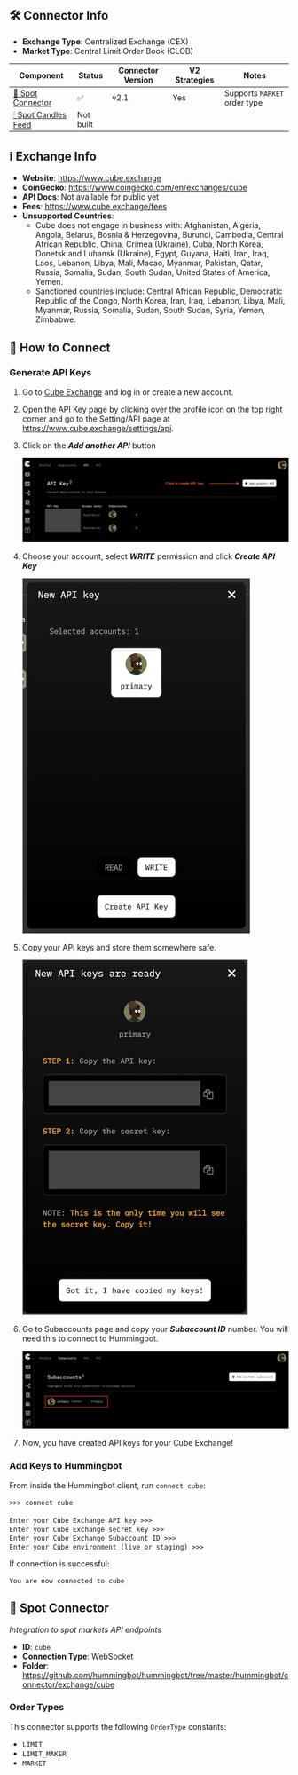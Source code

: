 ## 🛠 Connector Info

- **Exchange Type**: Centralized Exchange (CEX)
- **Market Type**: Central Limit Order Book (CLOB)

| Component | Status | Connector Version | V2 Strategies | Notes | 
| --------- | ------ | ----------------- |  ------------ | ----- |
| [🔀 Spot Connector](#spot-connector) | ✅ | v2.1 | Yes | Supports `MARKET` order type
| [🕯 Spot Candles Feed](#spot-candles-feed) | Not built | 

## ℹ️ Exchange Info

- **Website**: <https://www.cube.exchange>
- **CoinGecko**: <https://www.coingecko.com/en/exchanges/cube>
- **API Docs**: Not available for public yet
- **Fees**: <https://www.cube.exchange/fees>
- **Unsupported Countries**:
  - Cube does not engage in business with: Afghanistan, Algeria, Angola, Belarus, Bosnia & Herzegovina, Burundi, Cambodia, Central African Republic, China, Crimea (Ukraine), Cuba, North Korea, Donetsk and Luhansk (Ukraine), Egypt, Guyana, Haiti, Iran, Iraq, Laos, Lebanon, Libya, Mali, Macao, Myanmar, Pakistan, Qatar, Russia, Somalia, Sudan, South Sudan, United States of America, Yemen.
  - Sanctioned countries include: Central African Republic, Democratic Republic of the Congo, North Korea, Iran, Iraq, Lebanon, Libya, Mali, Myanmar, Russia, Somalia, Sudan, South Sudan, Syria, Yemen, Zimbabwe.

## 🔑 How to Connect

### Generate API Keys

1. Go to [Cube Exchange](https://www.cube.exchange/) and log in or create a new account.

2. Open the API Key page by clicking over the profile icon on the top right corner and go to the Setting/API page at https://www.cube.exchange/settings/api.
   
3. Click on the ***Add another API*** button

    ![Create API](cube-api1.png)

4. Choose your account, select ***WRITE*** permission and click ***Create API Key***
  
    ![API Persmission](cube-api2.png)

5. Copy your API keys and store them somewhere safe. 
    
    ![Get API Key](cube-api3.png)

6. Go to Subaccounts page and copy your ***Subaccount ID*** number. You will need this to connect to Hummingbot.

    ![Subaccount ID](cube-api4.png)

77. Now, you have created API keys for your Cube Exchange!

### Add Keys to Hummingbot

From inside the Hummingbot client, run `connect cube`:

```
>>> connect cube

Enter your Cube Exchange API key >>>
Enter your Cube Exchange secret key >>>
Enter your Cube Exchange Subaccount ID >>>
Enter your Cube environment (live or staging) >>>
```

If connection is successful:

```
You are now connected to cube
```


## 🔀 Spot Connector
*Integration to spot markets API endpoints*

- **ID**: `cube`
- **Connection Type**: WebSocket
- **Folder**: <https://github.com/hummingbot/hummingbot/tree/master/hummingbot/connector/exchange/cube>

### Order Types

This connector supports the following `OrderType` constants:

- `LIMIT`
- `LIMIT_MAKER`
- `MARKET`
